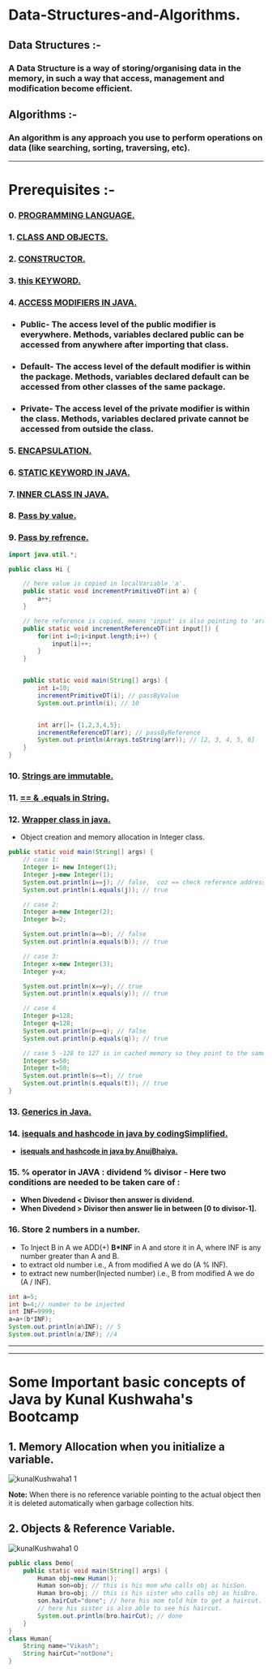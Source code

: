 # **Data-Structures-and-Algorithms.**

## **Data Structures :-**

### **A Data Structure is a way of storing/organising data in the memory, in such a way that access, management and modification become efficient.**

## **Algorithms :-**

### **An algorithm is any approach you use to perform operations on data (like searching, sorting, traversing, etc).**

<hr>

# **Prerequisites :-**

### 0. [**PROGRAMMING LANGUAGE.**](https://youtu.be/Nckx9qMy_kw)
### 1. [**CLASS AND OBJECTS.**](https://youtu.be/a199KZGMNxk?t=244)
### 2. [**CONSTRUCTOR.**](https://youtu.be/a199KZGMNxk?t=981)
### 3. [**this KEYWORD.**](https://youtu.be/a199KZGMNxk?t=1424)
### 4. [**ACCESS MODIFIERS IN JAVA.**](https://youtu.be/ZunFumWa-ZU)

- ### **Public-** The access level of the public modifier is everywhere. Methods, variables declared public can be accessed from anywhere after importing that class.
- ### **Default-** The access level of the default modifier is within the package. Methods, variables declared default can be accessed from other classes of the same package.
- ### **Private-** The access level of the private modifier is within the class. Methods, variables declared private cannot be accessed from outside the class.

### 5. [**ENCAPSULATION.**](https://youtu.be/a199KZGMNxk?t=2019)
### 6. [**STATIC KEYWORD IN JAVA.**](https://youtu.be/3LtIk7wFGi0)
### 7. [**INNER CLASS IN JAVA.**](https://youtu.be/zg1pijw6AM4)
### 8. [**Pass by value.**](https://youtu.be/H71vRa86AGg)
### 9. [**Pass by refrence.**](https://youtu.be/q_q-6KuP91c)

```java
import java.util.*;

public class Hi {

    // here value is copied in localVariable 'a'.
    public static void incrementPrimitiveDT(int a) {
        a++;
    }

    // here reference is copied, means 'input' is also pointing to 'arr'.
    public static void incrementReferenceDT(int input[]) {
        for(int i=0;i<input.length;i++) {
            input[i]++;
        }
    }


    public static void main(String[] args) {
        int i=10;
        incrementPrimitiveDT(i); // passByValue
        System.out.println(i); // 10


        int arr[]= {1,2,3,4,5};
        incrementReferenceDT(arr); // passByReference
        System.out.println(Arrays.toString(arr)); // [2, 3, 4, 5, 6]
    }
}
```

### 10. [**Strings are immutable.**](https://youtu.be/4cEsJtuW4YY)
### 11. [**== & .equals in String.**](https://youtu.be/i7vYjvJOIiw)
### 12. [**Wrapper class in java.**](https://youtu.be/nYE_P9FG1g0)
- Object creation and memory allocation in Integer class.

```JAVA
public static void main(String[] args) {
    // case 1:
    Integer i= new Integer(1);
    Integer j=new Integer(1);
    System.out.println(i==j); // false,  coz == check reference address of i and j, and here 'i' is pointing to 1 (i---> 1) and 'j' is pointing to different 1 (j---> 1)
    System.out.println(i.equals(j)); // true

    // case 2:
    Integer a=new Integer(2);
    Integer b=2;

    System.out.println(a==b); // false
    System.out.println(a.equals(b)); // true

    // case 3:
    Integer x=new Integer(3);
    Integer y=x;

    System.out.println(x==y); // true
    System.out.println(x.equals(y)); // true

    // case 4
    Integer p=128;
    Integer q=128;
    System.out.println(p==q); // false
    System.out.println(p.equals(q)); // true

    // case 5 -128 to 127 is in cached memory so they point to the same object without creating its instances.
    Integer s=50;
    Integer t=50;
    System.out.println(s==t); // true
    System.out.println(s.equals(t)); // true
}
```

### 13. [**Generics in Java.**](https://youtu.be/XMvznsY02Mk)
### 14. [**isequals and hashcode in java by codingSimplified.**](https://youtu.be/X2AjBFZfFCY)
- [**isequals and hashcode in java by AnujBhaiya.**](https://youtu.be/HRHMkQ9fWsM)
### 15. **% operator in JAVA :** **dividend % divisor** - Here two conditions are needed to be taken care of :
- **When Divedend < Divisor then answer is dividend.**
- **When Divedend > Divisor then answer lie in between [0 to divisor-1].**
### 16. **Store 2 numbers in a number.**
- To Inject B in A we ADD(+) **B\*INF** in A and store it in A, where INF is any number greater than A and B.
- to extract old number i.e., A from modified A we do (A % INF).
- to extract new number(Injected number) i.e., B from modified A we do (A / INF).
```java
int a=5;
int b=4;// number to be injected
int INF=9999;
a=a+(b*INF);
System.out.println(a%INF); // 5
System.out.println(a/INF); //4
```
<hr>
<hr>

# **Some Important basic concepts of Java by Kunal Kushwaha's Bootcamp**
## 1. Memory Allocation when you initialize a variable.
![kunalKushwaha1 1](https://user-images.githubusercontent.com/71629248/128210358-dff0df32-a25b-4c84-9bfb-9d9161127aca.png)

**Note:** When there is no reference variable pointing to the actual object then it is deleted automatically when garbage collection hits.
## 2. Objects & Reference Variable.
![kunalKushwaha1 0](https://user-images.githubusercontent.com/71629248/128210454-7d5523f3-3f0d-4046-9511-b222ffd8f17d.png)

```java
public class Demo{ 
    public static void main(String[] args) {
        Human obj=new Human();
        Human son=obj; // this is his mom who calls obj as hisSon.
        Human bro=obj; // this is his sister who calls obj as hisBro.
        son.hairCut="done"; // here his mom told him to get a haircut.
        // here his sister is also able to see his haircut.
        System.out.println(bro.hairCut); // done
    }
}
class Human{
    String name="Vikash";
    String hairCut="notDone";
}
```  
